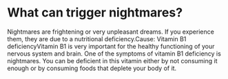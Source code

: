 # What can trigger nightmares?

Nightmares are frightening or very unpleasant dreams. If you experience them, they are due to a nutritional deficiency.Cause: Vitamin B1 deficiencyVitamin B1 is very important for the healthy functioning of your nervous system and brain. One of the symptoms of vitamin B1 deficiency is nightmares. You can be deficient in this vitamin either by not consuming it enough or by consuming foods that deplete your body of it.
